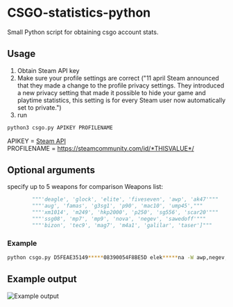 # CSGO-statistics-python
Small Python script for obtaining csgo account stats.

## Usage
1. Obtain Steam API key
2. Make sure your profile settings are correct ("11 april Steam announced that they made a change to the profile privacy settings. They introduced a new privacy setting that made it possible to hide your game and playtime statistics, this setting is for every Steam user now automatically set to private.")
3. run
```bash
python3 csgo.py APIKEY PROFILENAME
```
APIKEY = [Steam API](https://steamcommunity.com/dev/apikey)  
PROFILENAME = https://steamcommunity.com/id/*THISVALUE*/  
## Optional arguments
specify up to 5 weapons for comparison
Weapons list:
```python
        """'deagle', 'glock', 'elite', 'fiveseven', 'awp', 'ak47'"""  
        """'aug', 'famas', 'g3sg1', 'p90', 'mac10', 'ump45',"""  
        """'xm1014', 'm249', 'hkp2000', 'p250', 'sg556', 'scar20'"""  
        """'ssg08', 'mp7', 'mp9', 'nova', 'negev', 'sawedoff'"""  
        """'bizon', 'tec9', 'mag7', 'm4a1', 'galilar', 'taser']""" 
```
### Example 
```bash
python csgo.py D5FEAE35149*****08390054F8BE5D elek*****na -W awp,negev,ak47
```
## Example output
![Example output](https://maciekmajek2.usermd.net/media/Figure_1.png)
